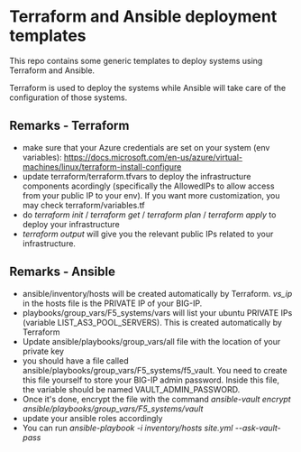 Terraform and Ansible deployment templates
==========================================

This repo contains some generic templates to deploy systems using Terraform and Ansible.

Terraform is used to deploy the systems while Ansible will take care of the configuration of those systems.

Remarks - Terraform
-------------------

* make sure that your Azure credentials are set on your system (env variables): <https://docs.microsoft.com/en-us/azure/virtual-machines/linux/terraform-install-configure>
* update terraform/terraform.tfvars to deploy the infrastructure components acordingly (specifically the AllowedIPs to allow access from your public IP to your env). If you want more customization, you may check terraform/variables.tf 
* do *terraform init* / *terraform get* / *terraform plan* / *terraform apply* to deploy your infrastructure
* *terraform output* will give you the relevant public IPs related to your infrastructure.

Remarks - Ansible
-----------------

* ansible/inventory/hosts will be created automatically by Terraform. *vs_ip* in the hosts file is the PRIVATE IP of your BIG-IP.
* playbooks/group_vars/F5_systems/vars will list your ubuntu PRIVATE IPs (variable LIST_AS3_POOL_SERVERS). This is created automatically by Terraform
* Update ansible/playbooks/group_vars/all file with the location of your private key
* you should have a file called ansible/playbooks/group_vars/F5_systems/f5_vault. You need to create this file yourself to store your BIG-IP admin password.  Inside this file, the variable should be named VAULT_ADMIN_PASSWORD.
* Once it's done, encrypt the file with the command *ansible-vault encrypt ansible/playbooks/group_vars/F5_systems/vault*
* update your ansible roles accordingly
* You can run *ansible-playbook -i inventory/hosts site.yml --ask-vault-pass*
